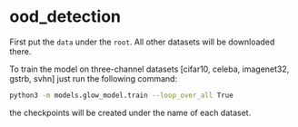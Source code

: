 # ood_detection

First put the `data` under the `root`. All other datasets will be downloaded there.

To train the model on three-channel datasets [cifar10, celeba, imagenet32, gstrb, svhn] just run the following command:

```bash
python3 -m models.glow_model.train --loop_over_all True
```

the checkpoints will be created under the name of each dataset.
